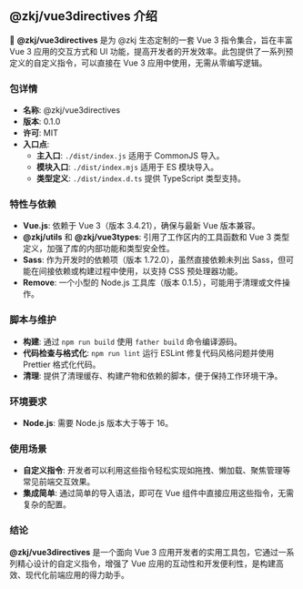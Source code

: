 ## @zkj/vue3directives 介绍

🚀 **@zkj/vue3directives** 是为 @zkj 生态定制的一套 Vue 3 指令集合，旨在丰富 Vue 3 应用的交互方式和 UI 功能，提高开发者的开发效率。此包提供了一系列预定义的自定义指令，可以直接在 Vue 3 应用中使用，无需从零编写逻辑。

### 包详情

- **名称**: @zkj/vue3directives
- **版本**: 0.1.0
- **许可**: MIT
- **入口点**:
  - **主入口**: `./dist/index.js` 适用于 CommonJS 导入。
  - **模块入口**: `./dist/index.mjs` 适用于 ES 模块导入。
  - **类型定义**: `./dist/index.d.ts` 提供 TypeScript 类型支持。

### 特性与依赖

- **Vue.js**: 依赖于 Vue 3（版本 3.4.21），确保与最新 Vue 版本兼容。
- **@zkj/utils** 和 **@zkj/vue3types**: 引用了工作区内的工具函数和 Vue 3 类型定义，加强了库的内部功能和类型安全性。
- **Sass**: 作为开发时的依赖项（版本 1.72.0），虽然直接依赖未列出 Sass，但可能在间接依赖或构建过程中使用，以支持 CSS 预处理器功能。
- **Remove**: 一个小型的 Node.js 工具库（版本 0.1.5），可能用于清理或文件操作。

### 脚本与维护

- **构建**: 通过 `npm run build` 使用 `father build` 命令编译源码。
- **代码检查与格式化**: `npm run lint` 运行 ESLint 修复代码风格问题并使用 Prettier 格式化代码。
- **清理**: 提供了清理缓存、构建产物和依赖的脚本，便于保持工作环境干净。

### 环境要求

- **Node.js**: 需要 Node.js 版本大于等于 16。

### 使用场景

- **自定义指令**: 开发者可以利用这些指令轻松实现如拖拽、懒加载、聚焦管理等常见前端交互效果。
- **集成简单**: 通过简单的导入语法，即可在 Vue 组件中直接应用这些指令，无需复杂的配置。

### 结论

**@zkj/vue3directives** 是一个面向 Vue 3 应用开发者的实用工具包，它通过一系列精心设计的自定义指令，增强了 Vue 应用的互动性和开发便利性，是构建高效、现代化前端应用的得力助手。
